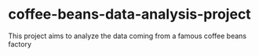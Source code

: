 # coffee-beans-data-analysis-project
This project aims to analyze the data coming from a famous coffee beans factory
